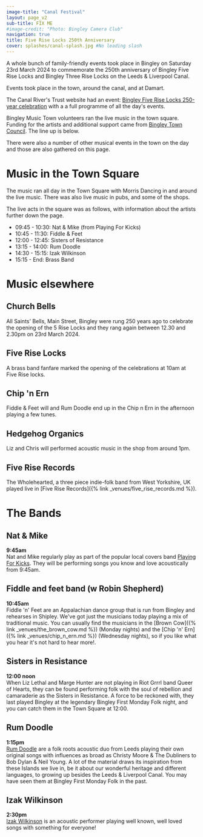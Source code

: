 ```yaml
---
image-title: "Canal Festival" 
layout: page_v2
sub-title: FIX ME
#image-credit: "Photo: Bingley Camera Club"
navigation: true
title: Five Rise Locks 250th Anniversary
cover: splashes/canal-splash.jpg #No leading slash
---
```


A whole bunch of family-friendly events took place in Bingley on Saturday 23rd March 2024 to commemorate the 250th anniversary of Bingley Five Rise Locks and Bingley Three Rise Locks on the Leeds & Liverpool Canal.

Events took place in the town, around the canal, and at Damart.

The Canal River's Trust website had an event: [Bingley Five Rise Locks 250-year celebration](https://canalrivertrust.org.uk/things-to-do/events/canal-events-canal-festivals/2024-03-23-bingley-five-rise-locks-250-year-celebration) with a a full programme of all the day's events.

Bingley Music Town volunteers ran the live music in the town square. Funding for the artists and additional support came from [Bingley Town Council](https://bingleytowncouncil.gov.uk/). The line up is below.

There were also a number of other musical events in the town on the day and those are also gathered on this page.


# Music in the Town Square

The music ran all day in the Town Square with Morris Dancing in and around the live music. There was also live music in pubs, and some of the shops.

The live acts in the square was as follows, with information about the artists further down the page.  

* 09:45 - 10:30: Nat & Mike (from Playing For Kicks)
* 10:45 - 11:30: Fiddle & Feet
* 12:00 - 12:45: Sisters of Resistance
* 13:15 - 14:00: Rum Doodle
* 14:30 - 15:15: Izak Wilkinson
* 15:15 - End: Brass Band

# Music elsewhere

## Church Bells

All Saints' Bells, Main Street, Bingley were rung 250 years ago to celebrate the opening of the 5 Rise Locks and they rang again between 12.30 and 2.30pm on 23rd March 2024.

## Five Rise Locks

A brass band fanfare marked the opening of the celebrations at 10am at Five Rise locks.

## Chip 'n Ern

Fiddle & Feet will and Rum Doodle end up in the Chip n Ern in the afternoon playing a few tunes.

## Hedgehog Organics

Liz and Chris will performed acoustic music in the shop from around 1pm.

## Five Rise Records

The Wholehearted, a three piece indie-folk band from West Yorkshire, UK played live in [Five Rise Records]({% link _venues/five_rise_records.md %}).

# The Bands

## Nat & Mike 

**9:45am**<br>Nat and Mike regularly play as part of the popular local covers band [Playing For Kicks](https://playingforkicks.co.uk/). They will be performing songs you know and love acoustically from 9:45am.

## Fiddle and feet band (w Robin Shepherd)

**10:45am**<br>Fiddle 'n' Feet are an Appalachian dance group that is run from Bingley and rehearses in Shipley. We've got just the musicians today playing a mix of traditional music. You can usually find the musicians in the [Brown Cow]({% link _venues/the_brown_cow.md %}) (Monday nights) and the [Chip 'n' Ern]({% link _venues/chip_n_ern.md %}) (Wednesday nights), so if you like what you hear it's not hard to hear more!. 

## Sisters in Resistance 

**12:00 noon**<br>When Liz Lethal and Marge Hunter are not playing in Riot Grrrl band Queer of Hearts, they can be found  performing folk with the soul of rebellion and camaraderie as the Sisters in Resistance. A force to be reckoned with, they last played Bingley at the legendary Bingley First Monday Folk night, and you can catch them in the Town Square at 12:00. 

## Rum Doodle

**1:15pm**<br>[Rum Doodle]((https://www.facebook.com/rumdoodle1000)) are a folk roots acoustic duo from Leeds playing their own original songs with influences as broad as Christy Moore & The Dubliners to Bob Dylan & Neil Young. A lot of the material draws its inspiration from these Islands we live in, be it about our wonderful heritage and different languages, to growing up besides the Leeds & Liverpool Canal. You may have seen them at Bingley First Monday Folk in the past.

## Izak Wilkinson

**2:30pm**<br>[Izak Wilkinson](https://www.facebook.com/IzakWilkinson/) is an acoustic performer playing well known, well loved songs with something for everyone!
